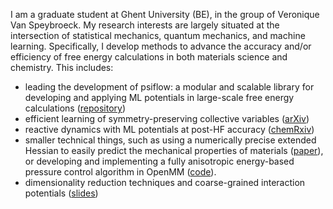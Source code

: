 I am a graduate student at Ghent University (BE), in the group of Veronique Van Speybroeck.
My research interests are largely situated at the intersection of statistical mechanics, quantum mechanics, and machine learning.
Specifically, I develop methods to advance the accuracy and/or efficiency of free energy calculations in both materials science and chemistry. This includes:

- leading the development of psiflow: a modular and scalable library for developing and applying ML potentials in large-scale free energy calculations ([repository](https://github.com/molmod/psiflow))
- efficient learning of symmetry-preserving collective variables ([arXiv](https://arxiv.org/abs/2404.03777))
- reactive dynamics with ML potentials at post-HF accuracy ([chemRxiv](https://chemrxiv.org/engage/chemrxiv/article-details/668d2d8e5101a2ffa8dd39ca))
- smaller technical things, such as using a numerically precise extended Hessian to easily predict the mechanical properties of materials ([paper](https://www.nature.com/articles/s41524-023-00969-x)),
  or developing and implementing a fully anisotropic energy-based pressure control algorithm in OpenMM ([code](https://github.com/openmm/openmm/blob/master/openmmapi/src/MonteCarloFlexibleBarostatImpl.cpp)).
- dimensionality reduction techniques and coarse-grained interaction potentials ([slides](slides/dimreduce.pdf))
